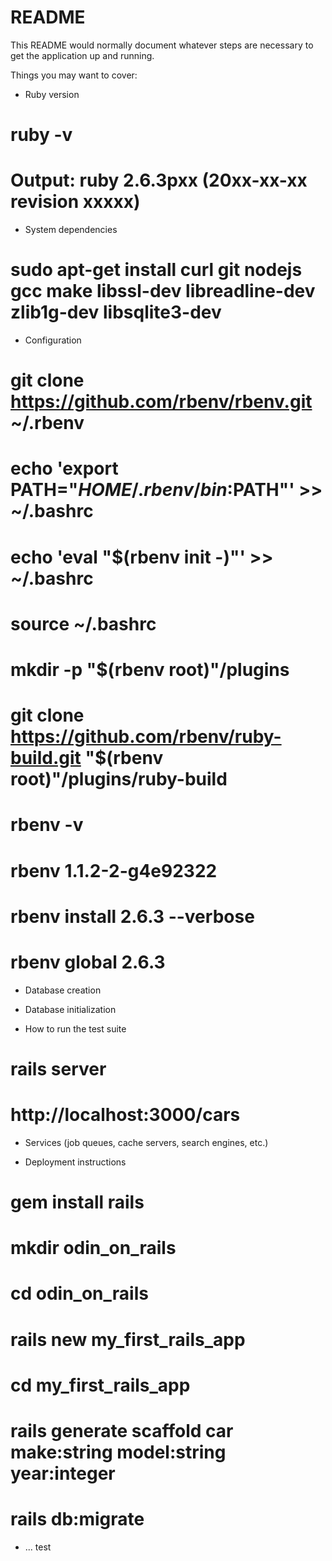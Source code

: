 # README

This README would normally document whatever steps are necessary to get the
application up and running.

Things you may want to cover:

* Ruby version
# ruby -v
# Output: ruby 2.6.3pxx (20xx-xx-xx revision xxxxx) 
* System dependencies
 # sudo apt-get install curl git nodejs gcc make libssl-dev libreadline-dev zlib1g-dev libsqlite3-dev
* Configuration
 # git clone https://github.com/rbenv/rbenv.git ~/.rbenv
 # echo 'export PATH="$HOME/.rbenv/bin:$PATH"' >> ~/.bashrc
 # echo 'eval "$(rbenv init -)"' >> ~/.bashrc
 # source ~/.bashrc
 # mkdir -p "$(rbenv root)"/plugins
 # git clone https://github.com/rbenv/ruby-build.git "$(rbenv root)"/plugins/ruby-build
 # rbenv -v
 # rbenv 1.1.2-2-g4e92322
 # rbenv install 2.6.3 --verbose
 # rbenv global 2.6.3
* Database creation

* Database initialization

* How to run the test suite
# rails server
 # http://localhost:3000/cars
* Services (job queues, cache servers, search engines, etc.)

* Deployment instructions
# gem install rails
# mkdir odin_on_rails
# cd odin_on_rails
# rails new my_first_rails_app
# cd my_first_rails_app
# rails generate scaffold car make:string model:string year:integer
# rails db:migrate
* ...
test